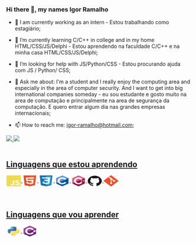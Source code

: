 ### Hi there 👋, my names Igor Ramalho

- 🔭 I am currently working as an intern - Estou trabalhando como estagiário;

- 🌱 I’m currently learning C/C++ in college and in my home HTML/CSS/JS/Delphi - Estou aprendendo na faculdade C/C++ e na minha casa HTML/CSS/JS/Delphi;  

- 🤔 I’m looking for help with JS/Python/CSS - Estou procurando ajuda com JS / Python/ CSS;  

- 💬 Ask me about: I'm a student and I really enjoy the computing area and especially in the area of computer security. And I want to get into big international companies someday - eu sou estudante e gosto muito na area de computação e principalmente na area de segurança da computação. E quero entrar algum dia nas grandes empresas internacionais; 

- 📫 How to reach me: igor-ramalho@hotmail.com;


 <div>
  <a href="https://github.com/igor007-cyber">
  <img height="100em" src="https://github-readme-stats.vercel.app/api?username=igor007-cyber&show_icons=true&theme=dark&include_all_commits=true&count_private=true"/>
  <img height="100em" src="https://github-readme-stats.vercel.app/api/top-langs/?username=igor007-cyber&layout=compact&langs_count=7&theme=dark"/>
</div>
  
 <div style="display: inline_block"><br>
  <h2>Linguagens que estou aprendendo</h2> 
  <img align="center" alt="igor-Js" height="30" width="40" src="https://raw.githubusercontent.com/devicons/devicon/master/icons/javascript/javascript-plain.svg">
  <img align="center" alt="igor-HTML" height="30" width="40" src="https://raw.githubusercontent.com/devicons/devicon/master/icons/html5/html5-original.svg">
  <img align="center" alt="igor-CSS" height="30" width="40" src="https://raw.githubusercontent.com/devicons/devicon/master/icons/css3/css3-original.svg">
  <img align="center" alt="igor-CSS" height="30" width="40" src="https://raw.githubusercontent.com/devicons/devicon/master/icons/c/c-original.svg">
  <img align="center" alt="igor-CSS" height="30" width="40" src="https://raw.githubusercontent.com/devicons/devicon/master/icons/cplusplus/cplusplus-original.svg"> 
  <img align="center" alt="igor-CSS" height="30" width="40" src="https://raw.githubusercontent.com/devicons/devicon/master/icons/github/github-original.svg">
  <img align="center" alt="igor-CSS" height="30" width="40" src="https://raw.githubusercontent.com/devicons/devicon/master/icons/git/git-original.svg">  
   <br/> <br/><br/>
  <h2>Linguagens que vou aprender</h2>
  <img align="center" alt="igor-Python" height="30" width="40" src="https://raw.githubusercontent.com/devicons/devicon/master/icons/python/python-original.svg">
  <img align="center" alt="igor-Csharp" height="30" width="40" src="https://raw.githubusercontent.com/devicons/devicon/master/icons/csharp/csharp-original.svg">
</div>
